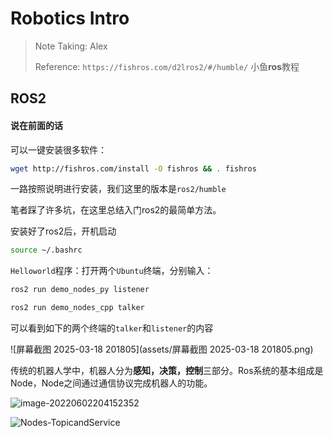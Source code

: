 # Robotics Intro

> Note Taking: Alex
>
> Reference: `https://fishros.com/d2lros2/#/humble/` 小鱼**ros**教程

## ROS2

#### 说在前面的话

可以一键安装很多软件：

```bash
wget http://fishros.com/install -O fishros && . fishros
```

一路按照说明进行安装，我们这里的版本是`ros2/humble`

笔者踩了许多坑，在这里总结入门ros2的最简单方法。

安装好了ros2后，开机启动

```bash
source ~/.bashrc
```

`Helloworld`程序：打开两个`Ubuntu`终端，分别输入：

```bash
ros2 run demo_nodes_py listener
```

```bash
ros2 run demo_nodes_cpp talker
```

可以看到如下的两个终端的`talker`和`listener`的内容

![屏幕截图 2025-03-18 201805](assets/屏幕截图 2025-03-18 201805.png)

传统的机器人学中，机器人分为**感知，决策，控制**三部分。Ros系统的基本组成是Node，Node之间通过通信协议完成机器人的功能。

![image-20220602204152352](https://fishros.com/d2lros2/humble/chapt1/advanced/1.ROS2%E7%B3%BB%E7%BB%9F%E6%9E%B6%E6%9E%84/imgs/image-20220602204152352.png)

![Nodes-TopicandService](https://fishros.com/d2lros2/humble/chapt2/get_started/1.ROS2%E8%8A%82%E7%82%B9%E4%BB%8B%E7%BB%8D/imgs/Nodes-TopicandService-16542449255392.gif)

